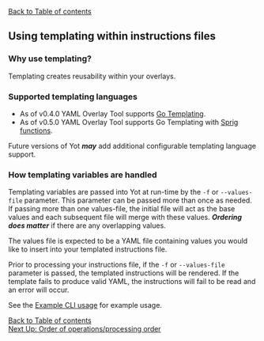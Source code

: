 [Back to Table of contents](../index.md) 

## Using templating within instructions files

### Why use templating?

Templating creates reusability within your overlays.  

### Supported templating languages

* As of v0.4.0 YAML Overlay Tool supports [Go Templating](https://golang.org/pkg/text/template/).  
* As of v0.5.0 YAML Overlay Tool supports Go Templating with [Sprig functions](https://masterminds.github.io/sprig/).  

Future versions of Yot ***may*** add additional configurable templating language support.


### How templating variables are handled

Templating variables are passed into Yot at run-time by the `-f` or `--values-file` parameter.  This parameter can be passed more than once as needed.  If passing more than one values-file, the initial file will act as the base values and each subsequent file will merge with these values.  ***Ordering does matter*** if there are any overlapping values.

The values file is expected to be a YAML file containing values you would like to insert into your templated instructions file.

Prior to processing your instructions file, if the `-f` or `--values-file` parameter is passed, the templated instructions will be rendered.  If the template fails to produce valid YAML, the instructions will fail to be read and an error will occur.

See the [Example CLI usage](exampleUsage.md#provide-variable-values-to-a-templated-instructions-file) for example usage.


[Back to Table of contents](../index.md)  
[Next Up: Order of operations/processing order](orderOfOperations.md)